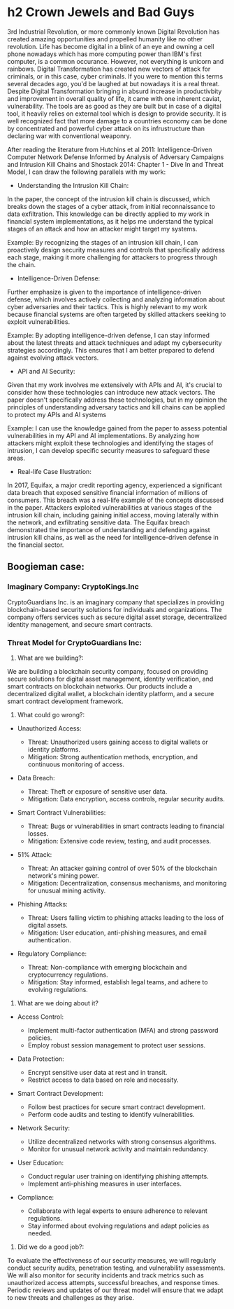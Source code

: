# h2 Crown Jewels and Bad Guys

3rd Industrial Revolution, or more commonly known Digital Revolution has created amazing opportunities and propelled humanity like no other revolution. Life has become digital in a blink of an eye and owning a cell phone nowadays which has more computing power than IBM's first computer, is a common occurance. However, not everything is unicorn and rainbows. Digital Transformation has created new vectors of attack for criminals, or in this case, cyber criminals. If you were to mention this terms several decades ago, you'd be laughed at but nowadays it is a real threat. Despite Digital Transformation bringing in absurd increase in productivbity and improvement in overall quality of life, it came with one inherent caviat, vulnerability. The tools are as good as they are built but in case of a digital tool, it heavily relies on external tool which is design to provide security. It is well recognized fact that more damage to a countries economy can be done by concentrated and powerful cyber attack on its infrustructure than declaring war with conventional weaponry.

After reading the literature from Hutchins et al 2011: Intelligence-Driven Computer Network Defense Informed by Analysis of Adversary Campaigns and Intrusion Kill Chains and Shostack 2014: Chapter 1 - Dive In and Threat Model, I can draw the following parallels with my work:

* Understanding the Intrusion Kill Chain:

In the paper, the concept of the intrusion kill chain is discussed, which breaks down the stages of a cyber attack, from initial reconnaissance to data exfiltration. This knowledge can be directly applied to my work in financial system implementations, as it helps me understand the typical stages of an attack and how an attacker might target my systems.

Example: By recognizing the stages of an intrusion kill chain, I can proactively design security measures and controls that specifically address each stage, making it more challenging for attackers to progress through the chain.

* Intelligence-Driven Defense:

Further emphasize is given to the importance of intelligence-driven defense, which involves actively collecting and analyzing information about cyber adversaries and their tactics. This is highly relevant to my work because financial systems are often targeted by skilled attackers seeking to exploit vulnerabilities.

Example: By adopting intelligence-driven defense, I can stay informed about the latest threats and attack techniques and adapt my cybersecurity strategies accordingly. This ensures that I am better prepared to defend against evolving attack vectors.

* API and AI Security:

Given that my work involves me extensively with APIs and AI, it's crucial to consider how these technologies can introduce new attack vectors. The paper doesn't specifically address these technologies, but in my opinion the principles of understanding adversary tactics and kill chains can be applied to protect my APIs and AI systems

Example: I can use the knowledge gained from the paper to assess potential vulnerabilities in my API and AI implementations. By analyzing how attackers might exploit these technologies and identifying the stages of intrusion, I can develop specific security measures to safeguard these areas.

* Real-life Case Illustration:

In 2017, Equifax, a major credit reporting agency, experienced a significant data breach that exposed sensitive financial information of millions of consumers. This breach was a real-life example of the concepts discussed in the paper. Attackers exploited vulnerabilities at various stages of the intrusion kill chain, including gaining initial access, moving laterally within the network, and exfiltrating sensitive data. The Equifax breach demonstrated the importance of understanding and defending against intrusion kill chains, as well as the need for intelligence-driven defense in the financial sector.

## Boogieman case:

### Imaginary Company: CryptoKings.Inc

CryptoGuardians Inc. is an imaginary company that specializes in providing blockchain-based security solutions for individuals and organizations. The company offers services such as secure digital asset storage, decentralized identity management, and secure smart contracts.

### Threat Model for CryptoGuardians Inc: 

1. What are we building?:

We are building a blockchain security company, focused on providing secure solutions for digital asset management, identity verification, and smart contracts on blockchain networks. Our products include a decentralized digital wallet, a blockchain identity platform, and a secure smart contract development framework.

1. What could go wrong?:

* Unauthorized Access:
  * Threat: Unauthorized users gaining access to digital wallets or identity platforms.
  * Mitigation: Strong authentication methods, encryption, and continuous monitoring of access.

* Data Breach:
  * Threat: Theft or exposure of sensitive user data.
  * Mitigation: Data encryption, access controls, regular security audits.

* Smart Contract Vulnerabilities:
  * Threat: Bugs or vulnerabilities in smart contracts leading to financial losses.
  * Mitigation: Extensive code review, testing, and audit processes.

* 51% Attack:
  * Threat: An attacker gaining control of over 50% of the blockchain network's mining power.
  * Mitigation: Decentralization, consensus mechanisms, and monitoring for unusual mining activity.

* Phishing Attacks:
  * Threat: Users falling victim to phishing attacks leading to the loss of digital assets.
  * Mitigation: User education, anti-phishing measures, and email authentication.

* Regulatory Compliance:
  * Threat: Non-compliance with emerging blockchain and cryptocurrency regulations.
  * Mitigation: Stay informed, establish legal teams, and adhere to evolving regulations.

1. What are we doing about it?
 
* Access Control:
  * Implement multi-factor authentication (MFA) and strong password policies.
  * Employ robust session management to protect user sessions.

* Data Protection:
  * Encrypt sensitive user data at rest and in transit.
  * Restrict access to data based on role and necessity.

* Smart Contract Development:
  * Follow best practices for secure smart contract development.
  * Perform code audits and testing to identify vulnerabilities.

* Network Security:
  * Utilize decentralized networks with strong consensus algorithms.
  * Monitor for unusual network activity and maintain redundancy.

* User Education:
  * Conduct regular user training on identifying phishing attempts.
  * Implement anti-phishing measures in user interfaces.

* Compliance:
  * Collaborate with legal experts to ensure adherence to relevant regulations.
  * Stay informed about evolving regulations and adapt policies as needed.

1. Did we do a good job?:
 
To evaluate the effectiveness of our security measures, we will regularly conduct security audits, penetration testing, and vulnerability assessments. We will also monitor for security incidents and track metrics such as unauthorized access attempts, successful breaches, and response times. Periodic reviews and updates of our threat model will ensure that we adapt to new threats and challenges as they arise.

